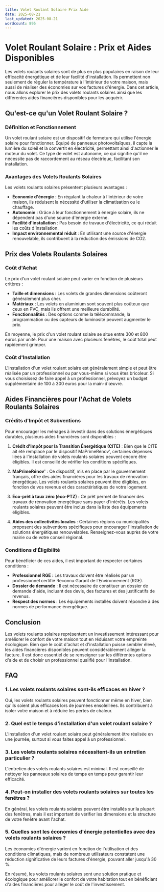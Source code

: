 ```yaml
---
title: Volet Roulant Solaire Prix Aide
date: 2025-08-21
last_updated: 2025-08-21
wordcount: 895
---
```


# Volet Roulant Solaire : Prix et Aides Disponibles

Les volets roulants solaires sont de plus en plus populaires en raison de leur efficacité énergétique et de leur facilité d'installation. Ils permettent non seulement de réguler la température à l'intérieur de votre maison, mais aussi de réaliser des économies sur vos factures d'énergie. Dans cet article, nous allons explorer le prix des volets roulants solaires ainsi que les différentes aides financières disponibles pour les acquérir.

## Qu'est-ce qu'un Volet Roulant Solaire ?

### Définition et Fonctionnement

Un volet roulant solaire est un dispositif de fermeture qui utilise l'énergie solaire pour fonctionner. Équipé de panneaux photovoltaïques, il capte la lumière du soleil et la convertit en électricité, permettant ainsi d'actionner le moteur du volet. Ce type de volet est autonome, ce qui signifie qu'il ne nécessite pas de raccordement au réseau électrique, facilitant son installation.

### Avantages des Volets Roulants Solaires

Les volets roulants solaires présentent plusieurs avantages :

- **Économie d'énergie** : En régulant la chaleur à l'intérieur de votre maison, ils réduisent la nécessité d'utiliser la climatisation ou le chauffage.
- **Autonomie** : Grâce à leur fonctionnement à énergie solaire, ils ne dépendent pas d'une source d'énergie externe.
- **Facilité d'installation** : Pas besoin de travaux d'électricité, ce qui réduit les coûts d'installation.
- **Impact environnemental réduit** : En utilisant une source d'énergie renouvelable, ils contribuent à la réduction des émissions de CO2.

## Prix des Volets Roulants Solaires

### Coût d'Achat

Le prix d'un volet roulant solaire peut varier en fonction de plusieurs critères :

- **Taille et dimensions** : Les volets de grandes dimensions coûteront généralement plus cher.
- **Matériaux** : Les volets en aluminium sont souvent plus coûteux que ceux en PVC, mais ils offrent une meilleure durabilité.
- **Fonctionnalités** : Des options comme la télécommande, la programmation ou des capteurs de luminosité peuvent augmenter le prix.

En moyenne, le prix d'un volet roulant solaire se situe entre 300 et 800 euros par unité. Pour une maison avec plusieurs fenêtres, le coût total peut rapidement grimper.

### Coût d'Installation

L'installation d'un volet roulant solaire est généralement simple et peut être réalisée par un professionnel ou par vous-même si vous êtes bricoleur. Si vous choisissez de faire appel à un professionnel, prévoyez un budget supplémentaire de 100 à 300 euros pour la main-d'œuvre.

## Aides Financières pour l'Achat de Volets Roulants Solaires

### Crédits d'Impôt et Subventions

Pour encourager les ménages à investir dans des solutions énergétiques durables, plusieurs aides financières sont disponibles :

1. **Crédit d'Impôt pour la Transition Énergétique (CITE)** : Bien que le CITE ait été remplacé par le dispositif MaPrimeRénov', certaines dépenses liées à l'installation de volets roulants solaires peuvent encore être éligibles. Il est conseillé de vérifier les conditions spécifiques.

2. **MaPrimeRénov'** : Ce dispositif, mis en place par le gouvernement français, offre des aides financières pour les travaux de rénovation énergétique. Les volets roulants solaires peuvent être éligibles, en fonction de vos revenus et des caractéristiques de votre logement.

3. **Éco-prêt à taux zéro (éco-PTZ)** : Ce prêt permet de financer des travaux de rénovation énergétique sans payer d'intérêts. Les volets roulants solaires peuvent être inclus dans la liste des équipements éligibles.

4. **Aides des collectivités locales** : Certaines régions ou municipalités proposent des subventions spécifiques pour encourager l'installation de solutions énergétiques renouvelables. Renseignez-vous auprès de votre mairie ou de votre conseil régional.

### Conditions d'Éligibilité

Pour bénéficier de ces aides, il est important de respecter certaines conditions :

- **Professionnel RGE** : Les travaux doivent être réalisés par un professionnel certifié Reconnu Garant de l’Environnement (RGE).
- **Dossier de demande** : Il est nécessaire de constituer un dossier de demande d'aide, incluant des devis, des factures et des justificatifs de revenus.
- **Respect des normes** : Les équipements installés doivent répondre à des normes de performance énergétique.

## Conclusion

Les volets roulants solaires représentent un investissement intéressant pour améliorer le confort de votre maison tout en réduisant votre empreinte écologique. Bien que le coût d'achat et d'installation puisse sembler élevé, les aides financières disponibles peuvent considérablement alléger la facture. Il est donc essentiel de se renseigner sur les différentes options d'aide et de choisir un professionnel qualifié pour l'installation.

## FAQ

### 1. Les volets roulants solaires sont-ils efficaces en hiver ?

Oui, les volets roulants solaires peuvent fonctionner même en hiver, bien qu'ils soient plus efficaces lors de journées ensoleillées. Ils contribuent à isoler votre maison et à réduire les pertes de chaleur.

### 2. Quel est le temps d'installation d'un volet roulant solaire ?

L'installation d'un volet roulant solaire peut généralement être réalisée en une journée, surtout si vous faites appel à un professionnel.

### 3. Les volets roulants solaires nécessitent-ils un entretien particulier ?

L'entretien des volets roulants solaires est minimal. Il est conseillé de nettoyer les panneaux solaires de temps en temps pour garantir leur efficacité.

### 4. Peut-on installer des volets roulants solaires sur toutes les fenêtres ?

En général, les volets roulants solaires peuvent être installés sur la plupart des fenêtres, mais il est important de vérifier les dimensions et la structure de votre fenêtre avant l'achat.

### 5. Quelles sont les économies d'énergie potentielles avec des volets roulants solaires ?

Les économies d'énergie varient en fonction de l'utilisation et des conditions climatiques, mais de nombreux utilisateurs constatent une réduction significative de leurs factures d'énergie, pouvant aller jusqu'à 30 %.

En résumé, les volets roulants solaires sont une solution pratique et écologique pour améliorer le confort de votre habitation tout en bénéficiant d'aides financières pour alléger le coût de l'investissement.